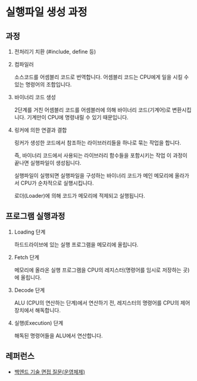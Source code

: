 # 실행파일 생성 과정

## 과정

1. 전처리기 치환 (#include, define 등)

2. 컴파일러

   소스코드를 어셈블리 코드로 번역합니다.
   어셈블리 코드는 CPU에게 일을 시킬 수 있는 명령어의 조합입니다.

3. 바이너리 코드 생성

   2단계를 거친 어셈블리 코드를 어셈블러에 의해 바이너리 코드(기계어)로 변환시킵니다.
   기계만이 CPU에 명령내릴 수 있기 때문입니다.

4. 링커에 의한 연결과 결합

   링커가 생성한 코드에서 참조하는 라이브러리들을 하나로 묶는 작업을 합니다.

   즉, 바이너리 코드에서 사용되는 라이브러리 함수들을 포함시키는 작업
   이 과정이 끝나면 실행파일이 생성됩니다.

   실행파일이 실행되면 실행파일을 구성하는 바이너리 코드가 메인 메모리에 올라가서 CPU가 순차적으로 실행시킵니다.

   로더(Loader)에 의해 코드가 메모리에 적제되고 실행됩니다.

## 프로그램 실행과정

1. Loading 단계

   하드드라이브에 있는 실행 프로그램을 메모리에 올립니다.

2. Fetch 단계

   메모리에 올라온 실행 프로그램을 CPU의 레지스터(명령어를 임시로 저장하는 곳)에 올립니다.

3. Decode 단계

   ALU (CPU의 연산하는 단계)에서 연산하기 전, 레지스터의 명령어를 CPU의 제어장치에서 해독합니다.

4. 실행(Execution) 단계

   해독된 명령어들을 ALU에서 연산합니다.

## 레퍼런스

- [백엔드 기술 면접 질문(운영체제)](https://velog.io/@min9288/%EB%B0%B1%EC%97%94%EB%93%9C-%EA%B0%9C%EB%B0%9C-%EB%A9%B4%EC%A0%91-%EC%A7%88%EB%AC%B8%EC%9A%B4%EC%98%81%EC%B2%B4%EC%A0%9C)
